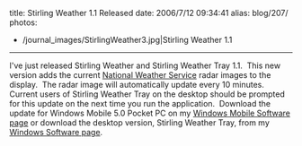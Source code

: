 title: Stirling Weather 1.1 Released
date: 2006/7/12 09:34:41
alias: blog/207/
photos:
- /journal_images/StirlingWeather3.jpg|Stirling Weather 1.1
---
I've just released Stirling Weather and Stirling Weather Tray 1.1.  This new version adds the current [National Weather Service](http://www.weather.gov) radar images to the display.  The radar image will automatically update every 10 minutes.  Current users of Stirling Weather Tray on the desktop should be prompted for this update on the next time you run the application.  Download the update for Windows Mobile 5.0 Pocket PC on my [Windows Mobile Software page](WindowsMobileSoftware.aspx) or download the desktop version, Stirling Weather Tray, from my [Windows Software page](Windows.aspx).